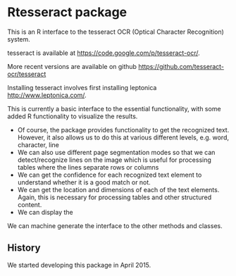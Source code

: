 # Rtesseract package

This is an R interface to the tesseract OCR (Optical Character Recognition) system.

tesseract is available at https://code.google.com/p/tesseract-ocr/.

More recent versions are available on github
  https://github.com/tesseract-ocr/tesseract

Installing tesseract involves first installing leptonica
http://www.leptonica.com/.

This is currently a basic interface to the essential functionality, with some
added R functionality to visualize the results.

+ Of course, the package provides functionality to get the recognized text.
However, it also allows us to do this at various different levels, e.g.
word, character, line
+ We can also use different page segmentation modes so that we can detect/recognize
lines on the image which is useful for processing tables where the lines separate
rows or columns
+ We can get the confidence for each recognized text element to understand whether it is 
  a good match or not.
+ We can get the location and dimensions of each of the text elements. Again, this is 
 necessary for processing tables and other structured content.
+ We can display the 



We can machine generate the interface to the other methods and classes.


## History
We started developing this package in April 2015.